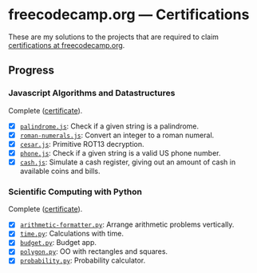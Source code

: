 # freecodecamp.org — Certifications

These are my solutions to the projects that are required to claim [certifications at freecodecamp.org](https://www.freecodecamp.org/fcc5d6cdc63-fa33-46e3-a5fe-58c51daa45cf).

## Progress

### Javascript Algorithms and Datastructures

Complete ([certificate](https://www.freecodecamp.org/certification/fcc5d6cdc63-fa33-46e3-a5fe-58c51daa45cf/javascript-algorithms-and-data-structures)).

- [x] [`palindrome.js`](./js-dsa/palindrome.js): Check if a given string is a palindrome.
- [x] [`roman-numerals.js`](./js-dsa/roman-numerals.js): Convert an integer to a roman numeral.
- [x] [`cesar.js`](./js-dsa/cesar.js): Primitive ROT13 decryption.
- [x] [`phone.js`](./js-dsa/phone.js): Check if a given string is a valid US phone number.
- [x] [`cash.js`](./js-dsa/cash.js): Simulate a cash register, giving out an amount of cash in available coins and bills.

### Scientific Computing with Python

Complete ([certificate](https://www.freecodecamp.org/certification/fcc5d6cdc63-fa33-46e3-a5fe-58c51daa45cf/scientific-computing-with-python-v7)).

- [x] [`arithmetic-formatter.py`](./sci-py/arithmetic-formatter.py): Arrange arithmetic problems vertically.
- [x] [`time.py`](./sci-py/time.py): Calculations with time.
- [x] [`budget.py`](./sci-py/budget.py): Budget app.
- [x] [`polygon.py`](./sci-py/polygon.py): OO with rectangles and squares.
- [x] [`probability.py`](./sci-py/probability.py): Probability calculator.
